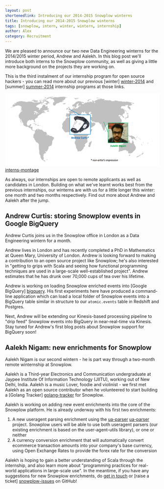 ```yaml
---
layout: post
shortenedlink: Introducing our 2014-2015 Snowplow winterns
title: Introducing our 2014-2015 Snowplow winterns
tags: [snowplow, intern, winter, wintern, internship]
author: Alex
category: Recruitment
---
```


We are pleased to announce our two new Data Engineering winterns for the 2014/2015 winter period, Andrew and Aalekh. In this blog post we'll introduce both interns to the Snowplow community, as well as giving a little more background on the projects they are working on.

This is the third instalment of our internship program for open source hackers - you can read more about our previous [winter] [winter-2014] and [summer] [summer-2014] internship programs at those links.

![interns-montage] [interns-montage]

As always, our internships are open to remote applicants as well as candidates in London. Building on what we've learnt works best from the previous internships, our winterns are with us for a little longer this winter: one month and two months respectively. Find out more about Andrew and Aalekh after the jump.

<!--more-->

## Andrew Curtis: storing Snowplow events in Google BigQuery

Andrew Curtis joins us in the Snowplow office in London as a Data Engineering wintern for a month.

Andrew lives in London and has recently completed a PhD in Mathematics at Queen Mary, University of London. Andrew is looking forward to making a contribution to an open source project like Snowplow; he's also interested in "getting to grips with Scala and seeing how functional programming techniques are used in a large-scale well-established project". Andrew estimates that he has drunk over 70,000 cups of tea over his lifetime.

Andrew is working on loading Snowplow enriched events into [Google BigQuery] [bigquery]. His first experiments here have produced a command-line application which can load a local folder of Snowplow events into a BigQuery table similar in structure to our `atomic.events` table in Redshift and Postgres.

Next, Andrew will be extending our Kinesis-based processing pipeline to "drip feed" Snowplow events into BigQuery in near-real-time via Kinesis. Stay tuned for Andrew's first blog posts about Snowplow support for BigQuery soon!

## Aalekh Nigam: new enrichments for Snowplow

Aalekh Nigam is our second wintern - he is part way through a two-month remote winternship at Snowplow.

Aalekh is a Third-year Electronics and Communication undergraduate at Jaypee Institute Of Information Technology (JIITU), working out of New Delhi, India. Aalekh is a music Lover, foodie and violinist - we first met Aalekh as an open source contributor when he volunteered to start building a [Golang Tracker] [golang-tracker] for Snowplow. 

Aalekh is working on adding new event enrichments into the core of the Snowplow platform. He is already underway with his first two enrichments:

1. A new useragent parsing enrichment using the [ua-parser] [ua-parser] project. Snowplow users will be able to use both useragent parsers (our existing enrichment is based on the user-agent-utils library), or one or neither
2. A currency conversion enrichment that will automatically convert ecommerce transaction amounts into your company's base currency, using Open Exchange Rates to provide the forex rate for the conversion

Aalekh is hoping to gain a better understanding of Scala through the internship, and also learn more about "programming practices for real-world applications in large-scale use". In the meantime, if you have any suggestions for new Snowplow enrichments, do [get in touch][talk-to-us] or [raise a ticket] [snowplow-issues] on GitHub!

[winter-2014]: /blog/2013/10/07/announcing-our-winter-open-source-internship-program/
[summer-2014]: /blog/2014/08/21/introducing-our-summer-interns/

[interns-montage]: /assets/img/blog/2015/01/winterns.png

[bigquery]: https://cloud.google.com/bigquery/

[golang-tracker]: https://github.com/snowplow/snowplow-go-tracker
[ua-parser]: https://github.com/tobie/ua-parser

[talk-to-us]: https://github.com/snowplow/snowplow/wiki/Talk-to-us
[snowplow-issues]: https://github.com/snowplow/snowplow/issues
